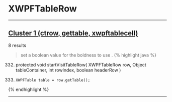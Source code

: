 # XWPFTableRow

***

## [Cluster 1 (ctrow, gettable, xwpftablecell)](./1)
8 results
> set a boolean value for the boldness to use . 
{% highlight java %}
332. protected void startVisitTableRow( XWPFTableRow row, Object tableContainer, int rowIndex, boolean headerRow )
338.     XWPFTable table = row.getTable();
{% endhighlight %}

***

